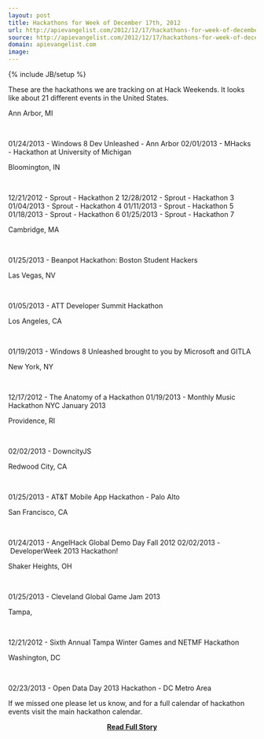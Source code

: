 ```yaml
---
layout: post
title: Hackathons for Week of December 17th, 2012
url: http://apievangelist.com/2012/12/17/hackathons-for-week-of-december-17th-2012/
source: http://apievangelist.com/2012/12/17/hackathons-for-week-of-december-17th-2012/
domain: apievangelist.com
image: 
---
```

{% include JB/setup %}<p>These are the hackathons we are tracking on at&nbsp;Hack Weekends. It looks like about 21 different events in the United States.



Ann Arbor, MI


&nbsp;


01/24/2013 -&nbsp;Windows 8 Dev Unleashed - Ann Arbor
02/01/2013 -&nbsp;MHacks - Hackathon at University of Michigan




Bloomington, IN


&nbsp;


12/21/2012 -&nbsp;Sprout - Hackathon 2
12/28/2012 -&nbsp;Sprout - Hackathon 3
01/04/2013 -&nbsp;Sprout - Hackathon 4
01/11/2013 -&nbsp;Sprout - Hackathon 5
01/18/2013 -&nbsp;Sprout - Hackathon 6
01/25/2013 -&nbsp;Sprout - Hackathon 7




Cambridge, MA


&nbsp;


01/25/2013 -&nbsp;Beanpot Hackathon: Boston Student Hackers




Las Vegas, NV


&nbsp;


01/05/2013 -&nbsp;ATT Developer Summit Hackathon




Los Angeles, CA


&nbsp;


01/19/2013 -&nbsp;Windows 8 Unleashed brought to you by Microsoft and GITLA




New York, NY


&nbsp;


12/17/2012 -&nbsp;The Anatomy of a Hackathon
01/19/2013 -&nbsp;Monthly Music Hackathon NYC January 2013




Providence, RI


&nbsp;


02/02/2013 -&nbsp;DowncityJS




Redwood City, CA


&nbsp;


01/25/2013 -&nbsp;AT&amp;T Mobile App Hackathon - Palo Alto




San Francisco, CA


&nbsp;


01/24/2013 -&nbsp;AngelHack Global Demo Day Fall 2012
02/02/2013 -&nbsp;DeveloperWeek 2013 Hackathon!




Shaker Heights, OH


&nbsp;


01/25/2013 -&nbsp;Cleveland Global Game Jam 2013




Tampa,


&nbsp;


12/21/2012 -&nbsp;Sixth Annual Tampa Winter Games and NETMF Hackathon




Washington, DC


&nbsp;


02/23/2013 -&nbsp;Open Data Day 2013 Hackathon - DC Metro Area





If we missed one please let us know, and for a full calendar of hackathon events visit the&nbsp;main hackathon calendar.</p>
<center><p><a href="http://apievangelist.com/2012/12/17/hackathons-for-week-of-december-17th-2012/" style='padding:25px; font-sze:18px; font-weight: bold;'>Read Full Story</a></p></center>
